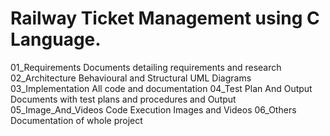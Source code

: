 # Railway Ticket Management using C Language.

01_Requirements 	Documents detailing requirements and research
02_Architecture 	Behavioural and Structural UML Diagrams
03_Implementation 	All code and documentation
04_Test Plan And Output	Documents with test plans and procedures and Output
05_Image_And_Videos 	Code Execution Images and Videos
06_Others 	Documentation of whole project

